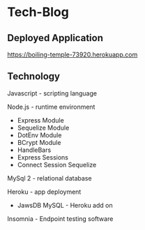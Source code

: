 # Tech-Blog

## Deployed Application
https://boiling-temple-73920.herokuapp.com</br>

## Technology
Javascript - scripting language </br>

Node.js - runtime environment</br>
- Express Module</br>
- Sequelize Module</br>
- DotEnv Module</br>
- BCrypt Module</br>
- HandleBars</br>
- Express Sessions</br>
- Connect Session Sequelize
    
MySql 2 - relational database</br>

Heroku - app deployment</br>
- JawsDB MySQL - Heroku add on</br>
  
Insomnia - Endpoint testing software</br>
